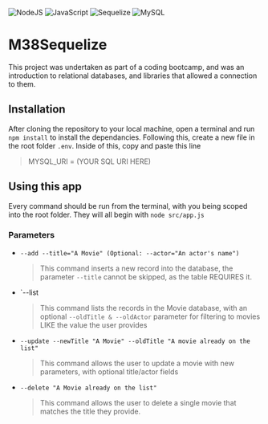 ![NodeJS](https://img.shields.io/badge/node.js-6DA55F?style=for-the-badge&logo=node.js&logoColor=white)
![JavaScript](https://img.shields.io/badge/javascript-%23323330.svg?style=for-the-badge&logo=javascript&logoColor=%23F7DF1E)
![Sequelize](https://img.shields.io/badge/Sequelize-52B0E7?style=for-the-badge&logo=Sequelize&logoColor=white)
![MySQL](https://img.shields.io/badge/mysql-%2300f.svg?style=for-the-badge&logo=mysql&logoColor=white)

# M38Sequelize

This project was undertaken as part of a coding bootcamp, and was an introduction to relational databases, and libraries that allowed a connection to them.

## Installation

After cloning the repository to your local machine, open a terminal and run `npm install` to install the dependancies. Following this, create a new file in the root folder `.env`. Inside of this, copy and paste this line

> MYSQL_URI = (YOUR SQL URI HERE)

## Using this app

Every command should be run from the terminal, with you being scoped into the root folder. They will all begin with `node src/app.js`

### Parameters

- `--add --title="A Movie" (Optional: --actor="An actor's name") `
  > This command inserts a new record into the database, the parameter `--title` cannot be skipped, as the table REQUIRES it.
- `--list 
  > This command lists the records in the Movie database, with an optional `--oldTitle & --oldActor` parameter for filtering to movies LIKE the value the user provides
- `--update --newTitle "A Movie" --oldTitle "A movie already on the list"`
  > This command allows the user to update a movie with new parameters, with optional title/actor fields
- `--delete "A Movie already on the list"`
  > This command allows the user to delete a single movie that matches the title they provide.
